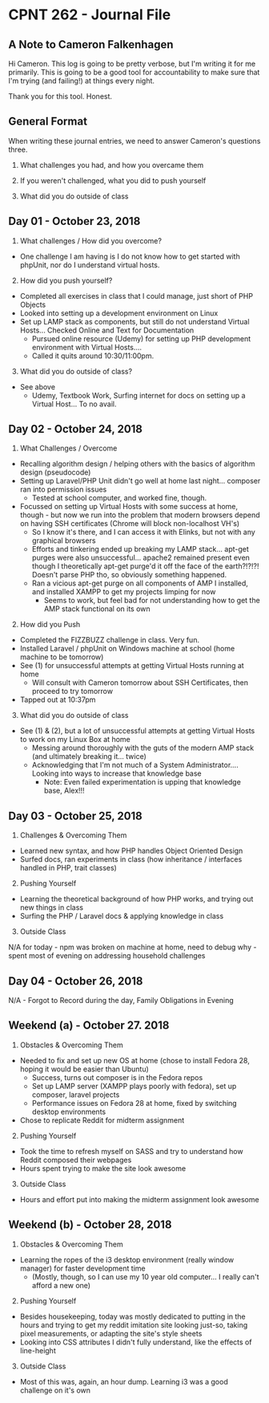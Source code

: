 # CPNT 262 - Journal File


## A Note to Cameron Falkenhagen 

Hi Cameron. This log is going to be pretty verbose, but I'm writing it for me primarily. This is going to be a good 
tool for accountability to make sure that I'm trying (and failing!) at things every night. 

Thank you for this tool. Honest. 


## General Format 

When writing these journal entries, we need to answer Cameron's questions three. 

1) What challenges you had, and how you overcame them

2) If you weren't challenged, what you did to push yourself

3) What did you do outside of class


## Day 01 - October 23, 2018 

1) What challenges / How did you overcome? 

- One challenge I am having is I do not know how to get started with phpUnit, nor do I understand virtual hosts. 

2) How did you push yourself? 

- Completed all exercises in class that I could manage, just short of PHP Objects 
- Looked into setting up a development environment on Linux
- Set up LAMP stack as components, but still do not understand Virtual Hosts... Checked Online and Text for Documentation
    - Pursued online resource (Udemy) for setting up PHP development environment with Virtual Hosts.... 
    - Called it quits around 10:30/11:00pm. 

3) What did you do outside of class?  

- See above 
    - Udemy, Textbook Work, Surfing internet for docs on setting up a Virtual Host... To no avail. 


## Day 02 - October 24, 2018 

1) What Challenges / Overcome 

- Recalling algorithm design / helping others with the basics of algorithm design (pseudocode) 
- Setting up Laravel/PHP Unit didn't go well at home last night... composer ran into permission issues 
    - Tested at school computer, and worked fine, though. 
- Focussed on setting up Virtual Hosts with some success at home, though - but now we run into the problem that 
    modern browsers depend on having SSH certificates (Chrome will block non-localhost VH's) 
    - So I know it's there, and I can access it with Elinks, but not with any graphical browsers 
    - Efforts and tinkering ended up breaking my LAMP stack... apt-get purges were also unsuccessful... apache2 remained 
        present even though I theoretically apt-get purge'd it off the face of the earth?!?!?! Doesn't parse PHP tho, so 
        obviously something happened. 
    - Ran a vicious apt-get purge on all components of AMP I installed, and installed XAMPP to get my projects limping for now 
        - Seems to work, but feel bad for not understanding how to get the AMP stack functional on its own 

2) How did you Push 

- Completed the FIZZBUZZ challenge in class. Very fun. 
- Installed Laravel / phpUnit on Windows machine at school (home machine to be tomorrow) 
- See (1) for unsuccessful attempts at getting Virtual Hosts running at home 
    - Will consult with Cameron tomorrow about SSH Certificates, then proceed to try tomorrow
- Tapped out at 10:37pm 

3) What did you do outside of class 

- See (1) & (2), but a lot of unsuccessful attempts at getting Virtual Hosts to work on my Linux Box at home 
    - Messing around thoroughly with the guts of the modern AMP stack (and ultimately breaking it... twice)
    - Acknowledging that I'm not much of a System Administrator.... Looking into ways to increase that knowledge base
        - Note: Even failed experimentation is upping that knowledge base, Alex!!! 


## Day 03 - October 25, 2018 

1) Challenges & Overcoming Them 

- Learned new syntax, and how PHP handles Object Oriented Design 
- Surfed docs, ran experiments in class (how inheritance / interfaces handled in PHP, trait classes) 

2) Pushing Yourself 

- Learning the theoretical background of how PHP works, and trying out new things in class 
- Surfing the PHP / Laravel docs & applying knowledge in class

3) Outside Class 

N/A for today - npm was broken on machine at home, need to debug why - spent most of evening on addressing 
    household challenges

## Day 04 - October 26, 2018 

N/A - Forgot to Record during the day, Family Obligations in Evening

## Weekend (a) - October 27. 2018

1) Obstacles & Overcoming Them

- Needed to fix and set up new OS at home (chose to install Fedora 28, hoping it would be easier than Ubuntu) 
    - Success, turns out composer is in the Fedora repos
    - Set up LAMP server (XAMPP plays poorly with fedora), set up composer, laravel projects 
	- Performance issues on Fedora 28 at home, fixed by switching desktop environments 
- Chose to replicate Reddit for midterm assignment 

2) Pushing Yourself 

- Took the time to refresh myself on SASS and try to understand how Reddit composed their webpages 
- Hours spent trying to make the site look awesome 

3) Outside Class 

- Hours and effort put into making the midterm assignment look awesome 

## Weekend (b) - October 28, 2018

1) Obstacles & Overcoming Them 

- Learning the ropes of the i3 desktop environment (really window manager) for faster development time 
    - (Mostly, though, so I can use my 10 year old computer... I really can't afford a new one) 

2) Pushing Yourself 

- Besides housekeeping, today was mostly dedicated to putting in the hours and trying to get my reddit 
    imitation site looking just-so, taking pixel measurements, or adapting the site's style sheets 
- Looking into CSS attributes I didn't fully understand, like the effects of line-height 

3) Outside Class 

- Most of this was, again, an hour dump. Learning i3 was a good challenge on it's own  

